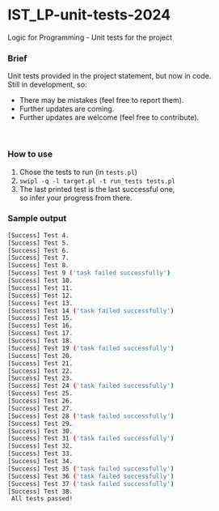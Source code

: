 # IST_LP-unit-tests-2024
Logic for Programming - Unit tests for the project

### Brief
Unit tests provided in the project statement, but now in code. <br/>
Still in development, so:
- There may be mistakes       (feel free to report them).
- Further updates are coming.
- Further updates are welcome (feel free to contribute).
<br/>

### How to use
1. Chose the tests to run (in `tests.pl`)
1. `swipl -q -l target.pl -t run_tests tests.pl`
2. The last printed test is the last successful one, <br> 
so infer your progress from there.

### Sample output
```bash
[Success] Test 4.
[Success] Test 5.
[Success] Test 6.
[Success] Test 7.
[Success] Test 8.
[Success] Test 9 ('task failed successfully')
[Success] Test 10.
[Success] Test 11.
[Success] Test 12.
[Success] Test 13.
[Success] Test 14 ('task failed successfully')
[Success] Test 15.
[Success] Test 16.
[Success] Test 17.
[Success] Test 18.
[Success] Test 19 ('task failed successfully')
[Success] Test 20.
[Success] Test 21.
[Success] Test 22.
[Success] Test 23.
[Success] Test 24 ('task failed successfully')
[Success] Test 25.
[Success] Test 26.
[Success] Test 27.
[Success] Test 28 ('task failed successfully')
[Success] Test 29.
[Success] Test 30.
[Success] Test 31 ('task failed successfully')
[Success] Test 32.
[Success] Test 33.
[Success] Test 34.
[Success] Test 35 ('task failed successfully')
[Success] Test 36 ('task failed successfully')
[Success] Test 37 ('task failed successfully')
[Success] Test 38.
 All tests passed!
```